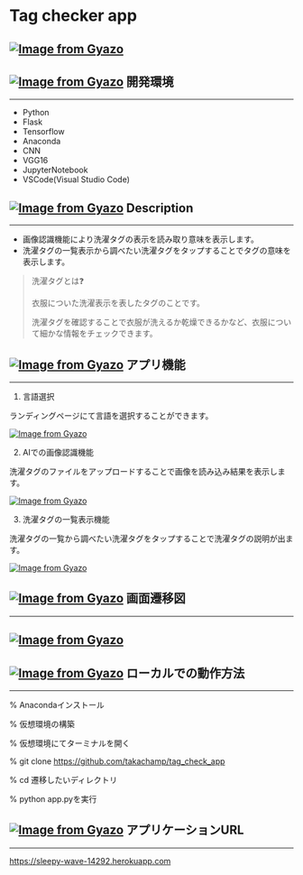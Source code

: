 # Tag checker app

## [![Image from Gyazo](https://i.gyazo.com/e072f1d5c143a6a0cb13fd155631e59d.jpg)](https://gyazo.com/e072f1d5c143a6a0cb13fd155631e59d)

## [![Image from Gyazo](https://i.gyazo.com/5e809751859afb76a290d0a8ffc189ff.png)](https://gyazo.com/5e809751859afb76a290d0a8ffc189ff) 開発環境
-----------------------------------------------------------------------------------------------------------------------------------------------
- Python
- Flask
- Tensorflow
- Anaconda
- CNN
- VGG16
- JupyterNotebook
- VSCode(Visual Studio Code)

## [![Image from Gyazo](https://i.gyazo.com/5e809751859afb76a290d0a8ffc189ff.png)](https://gyazo.com/5e809751859afb76a290d0a8ffc189ff) Description
-----------------------------------------------------------------------------------------------------------------------------------------------
- 画像認識機能により洗濯タグの表示を読み取り意味を表示します。
- 洗濯タグの一覧表示から調べたい洗濯タグをタップすることでタグの意味を表示します。
> 洗濯タグとは❓
>
> 衣服についた洗濯表示を表したタグのことです。
>
> 洗濯タグを確認することで衣服が洗えるか乾燥できるかなど、衣服について細かな情報をチェックできます。

## [![Image from Gyazo](https://i.gyazo.com/5e809751859afb76a290d0a8ffc189ff.png)](https://gyazo.com/5e809751859afb76a290d0a8ffc189ff) アプリ機能
-----------------------------------------------------------------------------------------------------------------------------------------------
1. 言語選択

ランディングページにて言語を選択することができます。

[![Image from Gyazo](https://i.gyazo.com/96f29e7dfbc6e437d01fb2cc9b03bc61.png)](https://gyazo.com/96f29e7dfbc6e437d01fb2cc9b03bc61)

2. AIでの画像認識機能

洗濯タグのファイルをアップロードすることで画像を読み込み結果を表示します。

[![Image from Gyazo](https://i.gyazo.com/491d811e3dee9b359355a38ecf6f7495.gif)](https://gyazo.com/491d811e3dee9b359355a38ecf6f7495)

3. 洗濯タグの一覧表示機能

洗濯タグの一覧から調べたい洗濯タグをタップすることで洗濯タグの説明が出ます。

[![Image from Gyazo](https://i.gyazo.com/6ea27328eec5eb9770e38cb6df2de279.gif)](https://gyazo.com/6ea27328eec5eb9770e38cb6df2de279)

## [![Image from Gyazo](https://i.gyazo.com/5e809751859afb76a290d0a8ffc189ff.png)](https://gyazo.com/5e809751859afb76a290d0a8ffc189ff) 画面遷移図
------------------------------------------------------------------------------------------------------------------------------------------------

## [![Image from Gyazo](https://i.gyazo.com/364c7f116ec7be3a6806f60c6ddd0b89.png)](https://gyazo.com/364c7f116ec7be3a6806f60c6ddd0b89)

## [![Image from Gyazo](https://i.gyazo.com/5e809751859afb76a290d0a8ffc189ff.png)](https://gyazo.com/5e809751859afb76a290d0a8ffc189ff) ローカルでの動作方法
------------------------------------------------------------------------------------------------------------------------------------------------------
% Anacondaインストール

% 仮想環境の構築

% 仮想環境にてターミナルを開く

% git clone https://github.com/takachamp/tag_check_app

% cd 遷移したいディレクトリ

% python app.pyを実行

## [![Image from Gyazo](https://i.gyazo.com/5e809751859afb76a290d0a8ffc189ff.png)](https://gyazo.com/5e809751859afb76a290d0a8ffc189ff) アプリケーションURL
----------------------------------------------------------------------------------------------------------------------------------------------
https://sleepy-wave-14292.herokuapp.com

